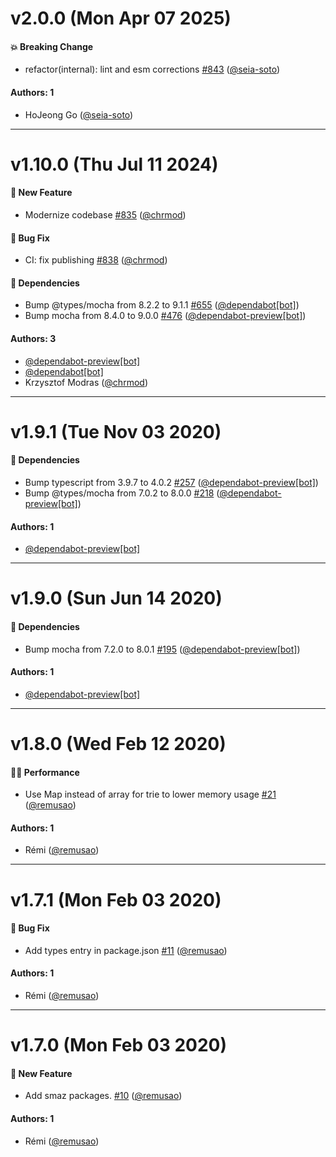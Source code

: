 # v2.0.0 (Mon Apr 07 2025)

#### :boom: Breaking Change

- refactor(internal): lint and esm corrections [#843](https://github.com/remusao/mono/pull/843) ([@seia-soto](https://github.com/seia-soto))

#### Authors: 1

- HoJeong Go ([@seia-soto](https://github.com/seia-soto))

---

# v1.10.0 (Thu Jul 11 2024)

#### :rocket: New Feature

- Modernize codebase [#835](https://github.com/remusao/mono/pull/835) ([@chrmod](https://github.com/chrmod))

#### :bug: Bug Fix

- CI: fix publishing [#838](https://github.com/remusao/mono/pull/838) ([@chrmod](https://github.com/chrmod))

#### :nut_and_bolt: Dependencies

- Bump @types/mocha from 8.2.2 to 9.1.1 [#655](https://github.com/remusao/mono/pull/655) ([@dependabot[bot]](https://github.com/dependabot[bot]))
- Bump mocha from 8.4.0 to 9.0.0 [#476](https://github.com/remusao/mono/pull/476) ([@dependabot-preview[bot]](https://github.com/dependabot-preview[bot]))

#### Authors: 3

- [@dependabot-preview[bot]](https://github.com/dependabot-preview[bot])
- [@dependabot[bot]](https://github.com/dependabot[bot])
- Krzysztof Modras ([@chrmod](https://github.com/chrmod))

---

# v1.9.1 (Tue Nov 03 2020)

#### :nut_and_bolt: Dependencies

- Bump typescript from 3.9.7 to 4.0.2 [#257](https://github.com/remusao/mono/pull/257) ([@dependabot-preview[bot]](https://github.com/dependabot-preview[bot]))
- Bump @types/mocha from 7.0.2 to 8.0.0 [#218](https://github.com/remusao/mono/pull/218) ([@dependabot-preview[bot]](https://github.com/dependabot-preview[bot]))

#### Authors: 1

- [@dependabot-preview[bot]](https://github.com/dependabot-preview[bot])

---

# v1.9.0 (Sun Jun 14 2020)

#### :nut_and_bolt: Dependencies

- Bump mocha from 7.2.0 to 8.0.1 [#195](https://github.com/remusao/mono/pull/195) ([@dependabot-preview[bot]](https://github.com/dependabot-preview[bot]))

#### Authors: 1

- [@dependabot-preview[bot]](https://github.com/dependabot-preview[bot])

---

# v1.8.0 (Wed Feb 12 2020)

#### :running_woman: Performance

- Use Map instead of array for trie to lower memory usage [#21](https://github.com/remusao/mono/pull/21) ([@remusao](https://github.com/remusao))

#### Authors: 1

- Rémi ([@remusao](https://github.com/remusao))

---

# v1.7.1 (Mon Feb 03 2020)

#### :bug: Bug Fix

- Add types entry in package.json [#11](https://github.com/remusao/mono/pull/11) ([@remusao](https://github.com/remusao))

#### Authors: 1

- Rémi ([@remusao](https://github.com/remusao))

---

# v1.7.0 (Mon Feb 03 2020)

#### :rocket: New Feature

- Add smaz packages. [#10](https://github.com/remusao/mono/pull/10) ([@remusao](https://github.com/remusao))

#### Authors: 1

- Rémi ([@remusao](https://github.com/remusao))